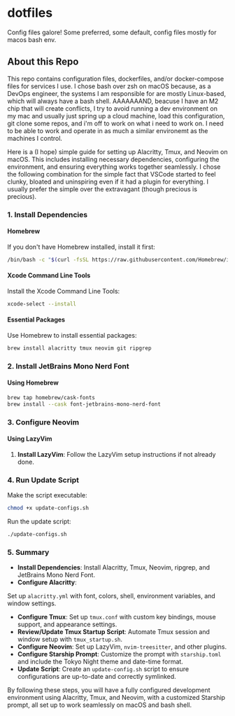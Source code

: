 # dotfiles
Config files galore! Some preferred, some default, config files mostly for macos bash env.

## About this Repo
This repo contains configuration files, dockerfiles, and/or docker-compose files for services I use. I chose bash over zsh on macOS because, as a DevOps engineer, the systems I am responsible for are mostly Linux-based, which will always have a bash shell. AAAAAAAND, beacuse I have an M2 chip that will create conflicts, I try to avoid running a dev environment on my mac and usually just spring up a cloud machine, load this configuration, git clone some repos, and i'm off to work on what i need to work on. I need to be able to work and operate in as much a similar environemt as the machines I control.

Here is a (I hope) simple guide for setting up Alacritty, Tmux, and Neovim on macOS. This includes installing necessary dependencies, configuring the environment, and ensuring everything works together seamlessly. I chose the following combination for the simple fact that VSCode started to feel clunky, bloated and uninspiring even if it had a plugin for everything. I usually prefer the simple over the extravagant (though precious is precious).

### **1. Install Dependencies**

#### **Homebrew**

If you don't have Homebrew installed, install it first:

```bash
/bin/bash -c "$(curl -fsSL https://raw.githubusercontent.com/Homebrew/install/HEAD/install.sh)"
```

#### **Xcode Command Line Tools**

Install the Xcode Command Line Tools:

```bash
xcode-select --install
```

#### **Essential Packages**

Use Homebrew to install essential packages:

```bash
brew install alacritty tmux neovim git ripgrep
```

### **2. Install JetBrains Mono Nerd Font**

#### **Using Homebrew**

```bash
brew tap homebrew/cask-fonts
brew install --cask font-jetbrains-mono-nerd-font
```

### **3. Configure Neovim**

#### **Using LazyVim**

1. **Install LazyVim**: Follow the LazyVim setup instructions if not already done.

### **4. Run Update Script**

Make the script executable:

```bash
chmod +x update-configs.sh
```

Run the update script:

```bash
./update-configs.sh
```

### **5. Summary**

- **Install Dependencies**: Install Alacritty, Tmux, Neovim, ripgrep, and JetBrains Mono Nerd Font.
- **Configure Alacritty**:

 Set up `alacritty.yml` with font, colors, shell, environment variables, and window settings.
- **Configure Tmux**: Set up `tmux.conf` with custom key bindings, mouse support, and appearance settings.
- **Review/Update Tmux Startup Script**: Automate Tmux session and window setup with `tmux_startup.sh`.
- **Configure Neovim**: Set up LazyVim, `nvim-treesitter`, and other plugins.
- **Configure Starship Prompt**: Customize the prompt with `starship.toml` and include the Tokyo Night theme and date-time format.
- **Update Script**: Create an `update-config.sh` script to ensure configurations are up-to-date and correctly symlinked.

By following these steps, you will have a fully configured development environment using Alacritty, Tmux, and Neovim, with a customized Starship prompt, all set up to work seamlessly on macOS and bash shell.
